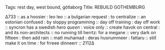 Tags:  rest day, west bound, götlaborg
Title: REBUILD GOTHEMBURG
  
∆733 :: as a hoosier : leo leo :: a bulgarian request : to centralize :: an estonian confused : by sloppy programming :: day off training : day off work :: syncron has a swedish _hero queen_ : voice only :: create havok on central : and its non-architects :: no running till herrtz: for a megane :: very dark on fifteen : then add rain :: matt muhamad : deras husnummeer : fattaru :: still make it on time : for frreee dinneerr :: 2112∆